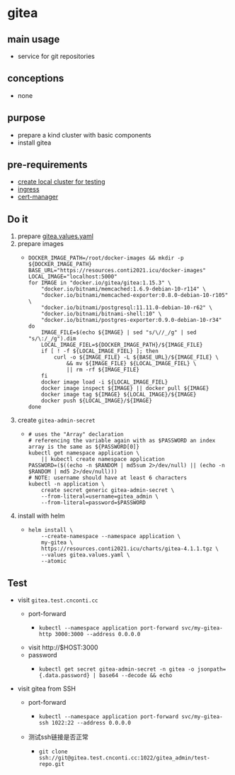 # gitea

## main usage

* service for git repositories

## conceptions

* none

## purpose

* prepare a kind cluster with basic components
* install gitea

## pre-requirements
* [create local cluster for testing](../resources/local.cluster.for.testing.md)
* [ingress](../basic/ingress.nginx.md)
* [cert-manager](../basic/cert.manager.md)

## Do it
1. prepare [gitea.values.yaml](resources/gitea.values.yaml.md)
2. prepare images
    * ```shell
      DOCKER_IMAGE_PATH=/root/docker-images && mkdir -p ${DOCKER_IMAGE_PATH}
      BASE_URL="https://resources.conti2021.icu/docker-images"
      LOCAL_IMAGE="localhost:5000"
      for IMAGE in "docker.io/gitea/gitea:1.15.3" \
          "docker.io/bitnami/memcached:1.6.9-debian-10-r114" \
          "docker.io/bitnami/memcached-exporter:0.8.0-debian-10-r105" \
          "docker.io/bitnami/postgresql:11.11.0-debian-10-r62" \
          "docker.io/bitnami/bitnami-shell:10" \
          "docker.io/bitnami/postgres-exporter:0.9.0-debian-10-r34" 
      do
          IMAGE_FILE=$(echo ${IMAGE} | sed "s/\//_/g" | sed "s/\:/_/g").dim
          LOCAL_IMAGE_FIEL=${DOCKER_IMAGE_PATH}/${IMAGE_FILE}
          if [ ! -f ${LOCAL_IMAGE_FIEL} ]; then
              curl -o ${IMAGE_FILE} -L ${BASE_URL}/${IMAGE_FILE} \
                  && mv ${IMAGE_FILE} ${LOCAL_IMAGE_FIEL} \
                  || rm -rf ${IMAGE_FILE}
          fi
          docker image load -i ${LOCAL_IMAGE_FIEL}
          docker image inspect ${IMAGE} || docker pull ${IMAGE}
          docker image tag ${IMAGE} ${LOCAL_IMAGE}/${IMAGE}
          docker push ${LOCAL_IMAGE}/${IMAGE}
      done
      ```
3. create `gitea-admin-secret`
    * ```shell
      # uses the "Array" declaration
      # referencing the variable again with as $PASSWORD an index array is the same as ${PASSWORD[0]}
      kubectl get namespace application \
          || kubectl create namespace application
      PASSWORD=($((echo -n $RANDOM | md5sum 2>/dev/null) || (echo -n $RANDOM | md5 2>/dev/null)))
      # NOTE: username should have at least 6 characters
      kubectl -n application \
          create secret generic gitea-admin-secret \
          --from-literal=username=gitea_admin \
          --from-literal=password=$PASSWORD
      ```
4. install with helm
    * ```shell
      helm install \
          --create-namespace --namespace application \
          my-gitea \
          https://resources.conti2021.icu/charts/gitea-4.1.1.tgz \
          --values gitea.values.yaml \
          --atomic
      ```

## Test
* visit `gitea.test.cnconti.cc`
    * port-forward
        + ```shell
          kubectl --namespace application port-forward svc/my-gitea-http 3000:3000 --address 0.0.0.0
          ```
    * visit http://$HOST:3000
    * password
        + ```shell
          kubectl get secret gitea-admin-secret -n gitea -o jsonpath={.data.password} | base64 --decode && echo
          ```

* visit gitea from SSH
    * port-forward
        + ```shell
          kubectl --namespace application port-forward svc/my-gitea-ssh 1022:22 --address 0.0.0.0
          ```
    + 测试ssh链接是否正常
        * ```shell
          git clone ssh://git@gitea.test.cnconti.cc:1022/gitea_admin/test-repo.git
          ```
